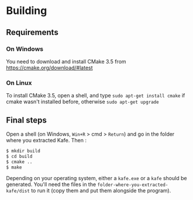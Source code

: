 # Building

## Requirements

### On Windows

You need to download and install CMake 3.5 from https://cmake.org/download/#latest

### On Linux

To install CMake 3.5, open a shell, and type `sudo apt-get install cmake` if cmake wasn't installed before, otherwise `sudo apt-get upgrade`

## Final steps

Open a shell (on Windows, `Win+R` > cmd > `Return`) and go in the folder where you extracted Kafe. Then :

```bash
$ mkdir build
$ cd build
$ cmake ..
$ make
```

Depending on your operating system, either a `kafe.exe` or a `kafe` should be generated. You'll need the files in the `folder-where-you-extracted-kafe/dist` to run it (copy them and put them alongside the program).

